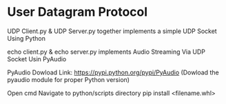 # User Datagram Protocol

UDP Client.py & UDP Server.py together implements a simple UDP Socket Using Python


echo client.py & echo server.py implements Audio Streaming Via UDP Socket Usin PyAudio

PyAudio Dowload Link: https://pypi.python.org/pypi/PyAudio (Dowload the pyaudio module for proper Python version)

Open cmd
Navigate to python/scripts directory
pip install  <filename.whl>
